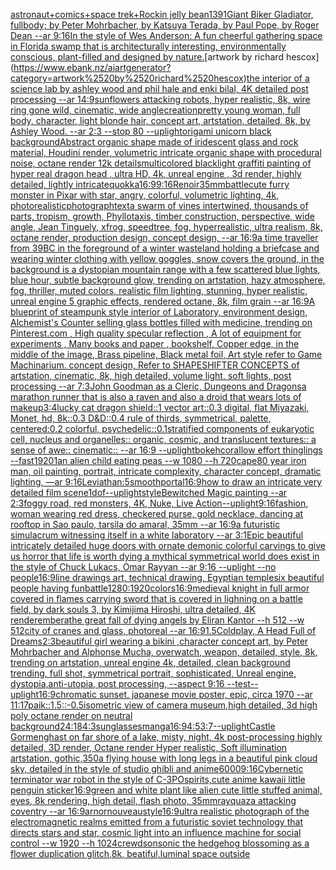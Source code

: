 [astronaut+comics+space trek+Rockin jelly bean](https://www.ebank.nz/aiartgenerator?category=astronaut%2Bcomics%2Bspace%2520trek%2BRockin%2520jelly%2520bean)[1391](https://www.ebank.nz/aiartgenerator?category=1391)[Giant Biker Gladiator, fullbody; by Peter Mohrbacher, by Katsuya Terada, by Paul Pope, by Roger Dean --ar 9:16](https://www.ebank.nz/aiartgenerator?category=Giant%2520Biker%2520Gladiator%2C%2520fullbody%3B%2520by%2520Peter%2520Mohrbacher%2C%2520by%2520Katsuya%2520Terada%2C%2520by%2520Paul%2520Pope%2C%2520by%2520Roger%2520Dean%2520--ar%25209%3A16)[In the style of Wes Anderson: A fun cheerful gathering space in Florida swamp that is architecturally interesting, environmentally conscious, plant-filled and designed by nature.](https://www.ebank.nz/aiartgenerator?category=In%2520the%2520style%2520of%2520Wes%2520Anderson%3A%2520A%2520fun%2520cheerful%2520gathering%2520space%2520in%2520Florida%2520swamp%2520that%2520is%2520architecturally%2520interesting%2C%2520environmentally%2520conscious%2C%2520plant-filled%2520and%2520designed%2520by%2520nature.)[artwork by richard hescox](https://www.ebank.nz/aiartgenerator?category=artwork%2520by%2520richard%2520hescox)[the interior of a science lab by ashley wood and phil hale and enki bilal, 4K detailed post processing --ar 14:9](https://www.ebank.nz/aiartgenerator?category=the%2520interior%2520of%2520a%2520science%2520lab%2520by%2520ashley%2520wood%2520and%2520phil%2520hale%2520and%2520enki%2520bilal%2C%25204K%2520detailed%2520post%2520processing%2520--ar%252014%3A9)[sunflowers attacking robots, hyper realistic, 8k, wire ring gone wild, cinematic, wide angle](https://www.ebank.nz/aiartgenerator?category=sunflowers%2520attacking%2520robots%2C%2520hyper%2520realistic%2C%25208k%2C%2520wire%2520ring%2520gone%2520wild%2C%2520cinematic%2C%2520wide%2520angle)[creation](https://www.ebank.nz/aiartgenerator?category=creation)[pretty young woman, full body, character, light blonde hair, concept art, artstation, detailed, 8k, by Ashley Wood. --ar 2:3 --stop 80 --uplight](https://www.ebank.nz/aiartgenerator?category=pretty%2520young%2520woman%2C%2520full%2520body%2C%2520character%2C%2520light%2520blonde%2520hair%2C%2520concept%2520art%2C%2520artstation%2C%2520detailed%2C%25208k%2C%2520by%2520Ashley%2520Wood.%2520--ar%25202%3A3%2520--stop%252080%2520--uplight)[origami unicorn black background](https://www.ebank.nz/aiartgenerator?category=origami%2520unicorn%2520black%2520background)[Abstract organic shape made of iridescent glass and rock material, Houdini render, volumetric intricate organic shape with procedural noise, octane render 12k details](https://www.ebank.nz/aiartgenerator?category=Abstract%2520organic%2520shape%2520made%2520of%2520iridescent%2520glass%2520and%2520rock%2520material%2C%2520Houdini%2520render%2C%2520volumetric%2520intricate%2520organic%2520shape%2520with%2520procedural%2520noise%2C%2520octane%2520render%252012k%2520details)[multicolored blacklight graffiti painting of hyper real dragon head , ultra HD, 4k, unreal engine , 3d render, highly detailed, lightly intricate](https://www.ebank.nz/aiartgenerator?category=multicolored%2520blacklight%2520graffiti%2520painting%2520of%2520hyper%2520real%2520dragon%2520head%2520%2C%2520ultra%2520HD%2C%25204k%2C%2520unreal%2520engine%2520%2C%25203d%2520render%2C%2520highly%2520detailed%2C%2520lightly%2520intricate)[quokka](https://www.ebank.nz/aiartgenerator?category=quokka)[16:9](https://www.ebank.nz/aiartgenerator?category=16%3A9)[9:16](https://www.ebank.nz/aiartgenerator?category=9%3A16)[Renoir](https://www.ebank.nz/aiartgenerator?category=Renoir)[35mm](https://www.ebank.nz/aiartgenerator?category=35mm)[battle](https://www.ebank.nz/aiartgenerator?category=battle)[cute furry monster in Pixar with star, angry, colorful, volumetric lighting, 4k, photorealistic](https://www.ebank.nz/aiartgenerator?category=cute%2520furry%2520monster%2520in%2520Pixar%2520with%2520star%2C%2520angry%2C%2520colorful%2C%2520volumetric%2520lighting%2C%25204k%2C%2520photorealistic)[photograph](https://www.ebank.nz/aiartgenerator?category=photograph)[text](https://www.ebank.nz/aiartgenerator?category=text)[a swarm of vines intertwined, thousands of parts, tropism, growth, Phyllotaxis, timber construction, perspective, wide angle, Jean Tinguely, xfrog, speedtree, fog, hyperrealistic, ultra realism, 8k, octane render, production design, concept design, --ar 16:9](https://www.ebank.nz/aiartgenerator?category=a%2520swarm%2520of%2520vines%2520intertwined%2C%2520thousands%2520of%2520parts%2C%2520tropism%2C%2520growth%2C%2520Phyllotaxis%2C%2520timber%2520construction%2C%2520perspective%2C%2520wide%2520angle%2C%2520Jean%2520Tinguely%2C%2520xfrog%2C%2520speedtree%2C%2520fog%2C%2520hyperrealistic%2C%2520ultra%2520realism%2C%25208k%2C%2520octane%2520render%2C%2520production%2520design%2C%2520concept%2520design%2C%2520--ar%252016%3A9)[a time traveller from 39BC in the foreground of a winter wasteland holding a briefcase and wearing winter clothing with yellow goggles, snow covers the ground, in the background is a dystopian mountain range with a few scattered blue lights, blue hour, subtle background glow, trending on artstation, hazy atmosphere, fog, thriller, muted colors, realistic film lighting, stunning, hyper realistic, unreal engine 5 graphic effects, rendered octane, 8k, film grain --ar 16:9](https://www.ebank.nz/aiartgenerator?category=a%2520time%2520traveller%2520from%252039BC%2520in%2520the%2520foreground%2520of%2520a%2520winter%2520wasteland%2520holding%2520a%2520briefcase%2520and%2520wearing%2520winter%2520clothing%2520with%2520yellow%2520goggles%2C%2520snow%2520covers%2520the%2520ground%2C%2520in%2520the%2520background%2520is%2520a%2520dystopian%2520mountain%2520range%2520with%2520a%2520few%2520scattered%2520blue%2520lights%2C%2520blue%2520hour%2C%2520subtle%2520background%2520glow%2C%2520trending%2520on%2520artstation%2C%2520hazy%2520atmosphere%2C%2520fog%2C%2520thriller%2C%2520muted%2520colors%2C%2520realistic%2520film%2520lighting%2C%2520stunning%2C%2520hyper%2520realistic%2C%2520unreal%2520engine%25205%2520graphic%2520effects%2C%2520rendered%2520octane%2C%25208k%2C%2520film%2520grain%2520--ar%252016%3A9)[A blueprint of steampunk style interior of Laboratory,  environment  design,  Alchemist's Counter selling glass bottles filled with medicine,  trending on Pinterest.com  , High quality specular reflection , A lot of equipment for experiments , Many books and paper , bookshelf,  Copper  edge, in the middle of the image, Brass pipeline,  Black metal foil,  Art style refer to Game Machinarium.  concept design, Refer to SHAPESHIFTER CONCEPTS  of artstation, cinematic,  8k, high detailed,  volume light,  soft lights,  post processing    --ar 7:3](https://www.ebank.nz/aiartgenerator?category=A%2520blueprint%2520of%2520steampunk%2520style%2520interior%2520of%2520Laboratory%2C%2520%2520environment%2520%2520design%2C%2520%2520Alchemist%27s%2520Counter%2520selling%2520glass%2520bottles%2520filled%2520with%2520medicine%2C%2520%2520trending%2520on%2520Pinterest.com%2520%2520%2C%2520High%2520quality%2520specular%2520reflection%2520%2C%2520A%2520lot%2520of%2520equipment%2520for%2520experiments%2520%2C%2520Many%2520books%2520and%2520paper%2520%2C%2520bookshelf%2C%2520%2520Copper%2520%2520edge%2C%2520in%2520the%2520middle%2520of%2520the%2520image%2C%2520Brass%2520pipeline%2C%2520%2520Black%2520metal%2520foil%2C%2520%2520Art%2520style%2520refer%2520to%2520Game%2520Machinarium.%2520%2520concept%2520design%2C%2520Refer%2520to%2520SHAPESHIFTER%2520CONCEPTS%2520%2520of%2520artstation%2C%2520cinematic%2C%2520%25208k%2C%2520high%2520detailed%2C%2520%2520volume%2520light%2C%2520%2520soft%2520lights%2C%2520%2520post%2520processing%2520%2520%2520%2520--ar%25207%3A3)[John Goodman as a Cleric, Dungeons and Dragons](https://www.ebank.nz/aiartgenerator?category=John%2520Goodman%2520as%2520a%2520Cleric%2C%2520Dungeons%2520and%2520Dragons)[a marathon runner that is also a raven and also a droid that wears lots of makeup](https://www.ebank.nz/aiartgenerator?category=a%2520marathon%2520runner%2520that%2520is%2520also%2520a%2520raven%2520and%2520also%2520a%2520droid%2520that%2520wears%2520lots%2520of%2520makeup)[3:4](https://www.ebank.nz/aiartgenerator?category=3%3A4)[lucky cat dragon shield::1 vector art::0.3 digital, flat Miyazaki, Monet, hd, 8k::0.3 D&D::0.4 rule of thirds, symmetrical, palette, centered:0.2 colorful, psychedelic::0.1](https://www.ebank.nz/aiartgenerator?category=lucky%2520cat%2520dragon%2520shield%3A%3A1%2520vector%2520art%3A%3A0.3%2520digital%2C%2520flat%2520Miyazaki%2C%2520Monet%2C%2520hd%2C%25208k%3A%3A0.3%2520D%26D%3A%3A0.4%2520rule%2520of%2520thirds%2C%2520symmetrical%2C%2520palette%2C%2520centered%3A0.2%2520colorful%2C%2520psychedelic%3A%3A0.1)[stratified components of eukaryotic cell, nucleus and organelles:: organic, cosmic, and translucent textures:: a sense of awe:: cinematic:: --ar 16:9 --uplight](https://www.ebank.nz/aiartgenerator?category=stratified%2520components%2520of%2520eukaryotic%2520cell%2C%2520nucleus%2520and%2520organelles%3A%3A%2520organic%2C%2520cosmic%2C%2520and%2520translucent%2520textures%3A%3A%2520a%2520sense%2520of%2520awe%3A%3A%2520cinematic%3A%3A%2520--ar%252016%3A9%2520--uplight)[bokeh](https://www.ebank.nz/aiartgenerator?category=bokeh)[coral](https://www.ebank.nz/aiartgenerator?category=coral)[low effort thinglings --fast](https://www.ebank.nz/aiartgenerator?category=low%2520effort%2520thinglings%2520--fast)[1920](https://www.ebank.nz/aiartgenerator?category=1920)[1](https://www.ebank.nz/aiartgenerator?category=1)[an alien child eating peas --w 1080 --h 720](https://www.ebank.nz/aiartgenerator?category=an%2520alien%2520child%2520eating%2520peas%2520--w%25201080%2520--h%2520720)[cape](https://www.ebank.nz/aiartgenerator?category=cape)[80 year iron man, oil painting, portrait, intricate complexity, character concept, dramatic lighting, —ar 9:16](https://www.ebank.nz/aiartgenerator?category=80%2520year%2520iron%2520man%2C%2520oil%2520painting%2C%2520portrait%2C%2520intricate%2520complexity%2C%2520character%2520concept%2C%2520dramatic%2520lighting%2C%2520%E2%80%94ar%25209%3A16)[Leviathan:5](https://www.ebank.nz/aiartgenerator?category=Leviathan%3A5)[smooth](https://www.ebank.nz/aiartgenerator?category=smooth)[portal](https://www.ebank.nz/aiartgenerator?category=portal)[16:9](https://www.ebank.nz/aiartgenerator?category=16%3A9)[how to draw an intricate very detailed film scene](https://www.ebank.nz/aiartgenerator?category=how%2520to%2520draw%2520an%2520intricate%2520very%2520detailed%2520film%2520scene)[1](https://www.ebank.nz/aiartgenerator?category=1)[dof](https://www.ebank.nz/aiartgenerator?category=dof)[--uplight](https://www.ebank.nz/aiartgenerator?category=--uplight)[style](https://www.ebank.nz/aiartgenerator?category=style)[Bewitched Magic painting --ar 2:3](https://www.ebank.nz/aiartgenerator?category=Bewitched%2520Magic%2520painting%2520--ar%25202%3A3)[foggy road, red monsters, 4K, Nuke, Live Action](https://www.ebank.nz/aiartgenerator?category=foggy%2520road%2C%2520red%2520monsters%2C%25204K%2C%2520Nuke%2C%2520Live%2520Action)[--uplight](https://www.ebank.nz/aiartgenerator?category=--uplight)[9:16](https://www.ebank.nz/aiartgenerator?category=9%3A16)[fashion, woman wearing red dress, checkered purse, gold necklace, dancing at rooftop in Sao paulo, tarsila do amaral, 35mm --ar 16:9](https://www.ebank.nz/aiartgenerator?category=fashion%2C%2520woman%2520wearing%2520red%2520dress%2C%2520checkered%2520purse%2C%2520gold%2520necklace%2C%2520dancing%2520at%2520rooftop%2520in%2520Sao%2520paulo%2C%2520tarsila%2520do%2520amaral%2C%252035mm%2520--ar%252016%3A9)[a futuristic simulacrum witnessing itself in a white laboratory --ar 3:1](https://www.ebank.nz/aiartgenerator?category=a%2520futuristic%2520simulacrum%2520witnessing%2520itself%2520in%2520a%2520white%2520laboratory%2520--ar%25203%3A1)[Epic beautiful intricately detailed huge doors with ornate demonic colorful carvings to give us horror that life is worth dying a mythical symmetrical world does exist in the style of Chuck Lukacs, Omar Rayyan --ar 9:16 --uplight --no people](https://www.ebank.nz/aiartgenerator?category=Epic%2520beautiful%2520intricately%2520detailed%2520huge%2520doors%2520with%2520ornate%2520demonic%2520colorful%2520carvings%2520to%2520give%2520us%2520horror%2520that%2520life%2520is%2520worth%2520dying%2520a%2520mythical%2520symmetrical%2520world%2520does%2520exist%2520in%2520the%2520style%2520of%2520Chuck%2520Lukacs%2C%2520Omar%2520Rayyan%2520--ar%25209%3A16%2520--uplight%2520--no%2520people)[16:9](https://www.ebank.nz/aiartgenerator?category=16%3A9)[line drawings art, technical drawing, Egyptian temple](https://www.ebank.nz/aiartgenerator?category=line%2520drawings%2520art%2C%2520technical%2520drawing%2C%2520Egyptian%2520temple)[six beautiful people having fun](https://www.ebank.nz/aiartgenerator?category=six%2520beautiful%2520people%2520having%2520fun)[battle](https://www.ebank.nz/aiartgenerator?category=battle)[1280:1920](https://www.ebank.nz/aiartgenerator?category=1280%3A1920)[colors](https://www.ebank.nz/aiartgenerator?category=colors)[16:9](https://www.ebank.nz/aiartgenerator?category=16%3A9)[medieval knight in full armor covered in flames carrying sword that is covered in lighning on a battle field, by dark souls 3, by Kimijima Hiroshi, ultra detailed, 4K render](https://www.ebank.nz/aiartgenerator?category=medieval%2520knight%2520in%2520full%2520armor%2520covered%2520in%2520flames%2520carrying%2520sword%2520that%2520is%2520covered%2520in%2520lighning%2520on%2520a%2520battle%2520field%2C%2520by%2520dark%2520souls%25203%2C%2520by%2520Kimijima%2520Hiroshi%2C%2520ultra%2520detailed%2C%25204K%2520render)[embera](https://www.ebank.nz/aiartgenerator?category=embera)[the great fall of dying angels by Eliran Kantor --h 512 --w 512](https://www.ebank.nz/aiartgenerator?category=the%2520great%2520fall%2520of%2520dying%2520angels%2520by%2520Eliran%2520Kantor%2520--h%2520512%2520--w%2520512)[city of cranes and glass, photoreal --ar 16:9](https://www.ebank.nz/aiartgenerator?category=city%2520of%2520cranes%2520and%2520glass%2C%2520photoreal%2520--ar%252016%3A9)[1.5](https://www.ebank.nz/aiartgenerator?category=1.5)[Coldplay, A Head Full of Dreams](https://www.ebank.nz/aiartgenerator?category=Coldplay%2C%2520A%2520Head%2520Full%2520of%2520Dreams)[2:3](https://www.ebank.nz/aiartgenerator?category=2%3A3)[beautiful girl wearing a bikini ,character concept art, by Peter Mohrbacher and Alphonse Mucha, overwatch, weapon, detailed, style, 8k, trending on artstation, unreal engine 4k, detailed, clean background trending, full shot, symmetrical portrait, sophisticated, Unreal engine, dystopia,anti-utopia, post processing, --aspect 9:16 --test](https://www.ebank.nz/aiartgenerator?category=beautiful%2520girl%2520wearing%2520a%2520bikini%2520%2Ccharacter%2520concept%2520art%2C%2520by%2520Peter%2520Mohrbacher%2520and%2520Alphonse%2520Mucha%2C%2520overwatch%2C%2520weapon%2C%2520detailed%2C%2520style%2C%25208k%2C%2520trending%2520on%2520artstation%2C%2520unreal%2520engine%25204k%2C%2520detailed%2C%2520clean%2520background%2520trending%2C%2520full%2520shot%2C%2520symmetrical%2520portrait%2C%2520sophisticated%2C%2520Unreal%2520engine%2C%2520dystopia%2Canti-utopia%2C%2520post%2520processing%2C%2520--aspect%25209%3A16%2520--test)[--uplight](https://www.ebank.nz/aiartgenerator?category=--uplight)[16:9](https://www.ebank.nz/aiartgenerator?category=16%3A9)[chromatic sunset, japanese movie poster, epic, circa 1970 --ar 11:17](https://www.ebank.nz/aiartgenerator?category=chromatic%2520sunset%2C%2520japanese%2520movie%2520poster%2C%2520epic%2C%2520circa%25201970%2520--ar%252011%3A17)[paik::1.5](https://www.ebank.nz/aiartgenerator?category=paik%3A%3A1.5)[::-0.5](https://www.ebank.nz/aiartgenerator?category=%3A%3A-0.5)[isometric view of camera museum,high detailed, 3d high poly octane render on neutral background](https://www.ebank.nz/aiartgenerator?category=isometric%2520view%2520of%2520camera%2520museum%2Chigh%2520detailed%2C%25203d%2520high%2520poly%2520octane%2520render%2520on%2520neutral%2520background)[24:18](https://www.ebank.nz/aiartgenerator?category=24%3A18)[4:3](https://www.ebank.nz/aiartgenerator?category=4%3A3)[sunglasses](https://www.ebank.nz/aiartgenerator?category=sunglasses)[manga](https://www.ebank.nz/aiartgenerator?category=manga)[16:9](https://www.ebank.nz/aiartgenerator?category=16%3A9)[4:5](https://www.ebank.nz/aiartgenerator?category=4%3A5)[3:7](https://www.ebank.nz/aiartgenerator?category=3%3A7)[--uplight](https://www.ebank.nz/aiartgenerator?category=--uplight)[Castle Gormenghast on far shore of a lake, misty, night, 4k post-processing highly detailed, 3D render, Octane render Hyper realistic, Soft illumination artstation, gothic,](https://www.ebank.nz/aiartgenerator?category=Castle%2520Gormenghast%2520on%2520far%2520shore%2520of%2520a%2520lake%2C%2520misty%2C%2520night%2C%25204k%2520post-processing%2520highly%2520detailed%2C%25203D%2520render%2C%2520Octane%2520render%2520Hyper%2520realistic%2C%2520Soft%2520illumination%2520artstation%2C%2520gothic%2C)[350](https://www.ebank.nz/aiartgenerator?category=350)[a flying house with long legs in a beautiful pink cloud sky, detailed in the style of studio ghibli and anime](https://www.ebank.nz/aiartgenerator?category=a%2520flying%2520house%2520with%2520long%2520legs%2520in%2520a%2520beautiful%2520pink%2520cloud%2520sky%2C%2520detailed%2520in%2520the%2520style%2520of%2520studio%2520ghibli%2520and%2520anime)[6000](https://www.ebank.nz/aiartgenerator?category=6000)[9:16](https://www.ebank.nz/aiartgenerator?category=9%3A16)[Cybernetic terminator war robot in the style of C-3PO](https://www.ebank.nz/aiartgenerator?category=Cybernetic%2520terminator%2520war%2520robot%2520in%2520the%2520style%2520of%2520C-3PO)[spirits,](https://www.ebank.nz/aiartgenerator?category=spirits%2C)[cute anime kawaii little penguin sticker](https://www.ebank.nz/aiartgenerator?category=cute%2520anime%2520kawaii%2520little%2520penguin%2520sticker)[16:9](https://www.ebank.nz/aiartgenerator?category=16%3A9)[green and white plant like alien cute little stuffed animal, eyes, 8k rendering, high detail, flash photo, 35mm](https://www.ebank.nz/aiartgenerator?category=green%2520and%2520white%2520plant%2520like%2520alien%2520cute%2520little%2520stuffed%2520animal%2C%2520eyes%2C%25208k%2520rendering%2C%2520high%2520detail%2C%2520flash%2520photo%2C%252035mm)[rayquaza attacking coventry --ar 16:9](https://www.ebank.nz/aiartgenerator?category=rayquaza%2520attacking%2520coventry%2520--ar%252016%3A9)[arnor](https://www.ebank.nz/aiartgenerator?category=arnor)[nouveau](https://www.ebank.nz/aiartgenerator?category=nouveau)[style](https://www.ebank.nz/aiartgenerator?category=style)[16:9](https://www.ebank.nz/aiartgenerator?category=16%3A9)[ultra realistic photograph of the electromagnetic realms emitted from a futuristic soviet technology that directs stars and star, cosmic light into an influence machine for social control  --w 1920 --h 1024](https://www.ebank.nz/aiartgenerator?category=ultra%2520realistic%2520photograph%2520of%2520the%2520electromagnetic%2520realms%2520emitted%2520from%2520a%2520futuristic%2520soviet%2520technology%2520that%2520directs%2520stars%2520and%2520star%2C%2520cosmic%2520light%2520into%2520an%2520influence%2520machine%2520for%2520social%2520control%2520%2520--w%25201920%2520--h%25201024)[crewdson](https://www.ebank.nz/aiartgenerator?category=crewdson)[sonic the hedgehog blossoming as a flower  duplication glitch,8k, beatiful,luminal space outside](https://www.ebank.nz/aiartgenerator?category=sonic%2520the%2520hedgehog%2520blossoming%2520as%2520a%2520flower%2520%2520duplication%2520glitch%2C8k%2C%2520beatiful%2Cluminal%2520space%2520outside)